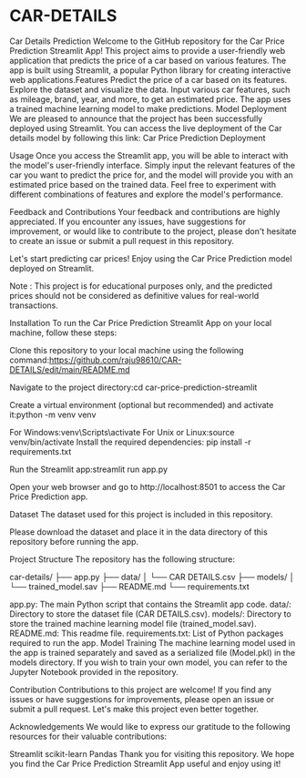# CAR-DETAILS
Car Details Prediction
Welcome to the GitHub repository for the Car Price Prediction Streamlit App! This project aims to provide a user-friendly web application that predicts the price of a car based on various features. The app is built using Streamlit, a popular Python library for creating interactive web applications.Features
Predict the price of a car based on its features.
Explore the dataset and visualize the data.
Input various car features, such as mileage, brand, year, and more, to get an estimated price.
The app uses a trained machine learning model to make predictions.
Model Deployment
We are pleased to announce that the project has been successfully deployed using Streamlit. You can access the live deployment of the Car details model by following this link: Car Price Prediction Deployment

Usage
Once you access the Streamlit app, you will be able to interact with the model's user-friendly interface. Simply input the relevant features of the car you want to predict the price for, and the model will provide you with an estimated price based on the trained data. Feel free to experiment with different combinations of features and explore the model's performance.

Feedback and Contributions
Your feedback and contributions are highly appreciated. If you encounter any issues, have suggestions for improvement, or would like to contribute to the project, please don't hesitate to create an issue or submit a pull request in this repository.

Let's start predicting car prices! Enjoy using the Car Price Prediction model deployed on Streamlit.

Note : This project is for educational purposes only, and the predicted prices should not be considered as definitive values for real-world transactions.

Installation
To run the Car Price Prediction Streamlit App on your local machine, follow these steps:

Clone this repository to your local machine using the following command:https://github.com/raju98610/CAR-DETAILS/edit/main/README.md

Navigate to the project directory:cd car-price-prediction-streamlit

Create a virtual environment (optional but recommended) and activate it:python -m venv venv

For Windows:venv\Scripts\activate
For Unix or Linux:source venv/bin/activate
Install the required dependencies: pip install -r requirements.txt

Run the Streamlit app:streamlit run app.py

Open your web browser and go to http://localhost:8501 to access the Car Price Prediction app.

Dataset
The dataset used for this project is included in this repository.

Please download the dataset and place it in the data directory of this repository before running the app.

Project Structure
The repository has the following structure:

car-details/ ├── app.py ├── data/ │ └── CAR DETAILS.csv ├── models/ │ └── trained_model.sav ├── README.md └── requirements.txt

app.py: The main Python script that contains the Streamlit app code.
data/: Directory to store the dataset file (CAR DETAILS.csv).
models/: Directory to store the trained machine learning model file (trained_model.sav).
README.md: This readme file.
requirements.txt: List of Python packages required to run the app.
Model Training
The machine learning model used in the app is trained separately and saved as a serialized file (Model.pkl) in the models directory. If you wish to train your own model, you can refer to the Jupyter Notebook provided in the repository.

Contribution
Contributions to this project are welcome! If you find any issues or have suggestions for improvements, please open an issue or submit a pull request. Let's make this project even better together.

Acknowledgements
We would like to express our gratitude to the following resources for their valuable contributions:

Streamlit
scikit-learn
Pandas
Thank you for visiting this repository. We hope you find the Car Price Prediction Streamlit App useful and enjoy using it!
